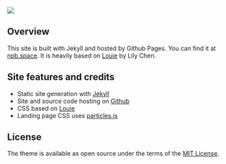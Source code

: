 ![](/assets/imgs/favicon.ico)

## Overview

This site is built with Jekyll and hosted by Github Pages. You can find it at
[npb.space](https://npb.space). It is heavily based on [Louie](https://github.com/lllychen/louie)
by Lily Chen.


## Site features and credits

* Static site generation with [Jekyll](https://github.com/jekyll/jekyll)
* Site and source code hosting on [Github](https://github.com/)
* CSS based on [Louie](https://github.com/lllychen/louie)
* Landing page CSS uses [particles.js](https://github.com/VincentGarreau/particles.js/)

## License
The theme is available as open source under the terms of the [MIT License](http://opensource.org/licenses/MIT).
